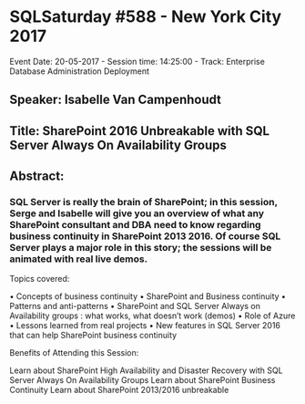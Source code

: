 # SQLSaturday #588 - New York City 2017
Event Date: 20-05-2017 - Session time: 14:25:00 - Track: Enterprise Database Administration  Deployment
## Speaker: Isabelle Van Campenhoudt
## Title: SharePoint 2016 Unbreakable with SQL Server Always On Availability Groups
## Abstract:
### SQL Server is really the brain of SharePoint; in this session, Serge and Isabelle will give you an overview of what any SharePoint consultant and DBA need to know regarding business continuity in SharePoint 2013  2016. Of course SQL Server plays a major role in this story; the sessions will be animated with real  live demos.

Topics covered:

• Concepts of business continuity
• SharePoint and Business continuity
• Patterns and anti-patterns
• SharePoint and SQL Server Always on Availability groups : what works, what doesn’t work (demos)
• Role of Azure
• Lessons learned from real projects
• New features in SQL Server 2016 that can help SharePoint business continuity

Benefits of Attending this Session: 

Learn about SharePoint High Availability and Disaster Recovery with SQL Server Always On Availability Groups
Learn about SharePoint Business Continuity
Learn about SharePoint 2013/2016 unbreakable
